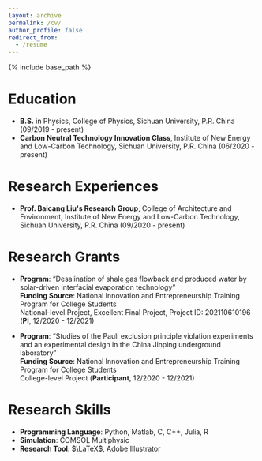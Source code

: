 ```yaml
---
layout: archive
permalink: /cv/
author_profile: false
redirect_from:
  - /resume
---
```


{% include base_path %}

Education
======
- **B.S.** in Physics, College of Physics, Sichuan University, P.R. China (09/2019 - present)
- **Carbon Neutral Technology Innovation Class**, Institute of New Energy and Low-Carbon Technology, Sichuan University, P.R. China (06/2020 - present)

# Research Experiences

- **Prof. Baicang Liu's Research Group**, College of Architecture and Environment, Institute of New Energy and Low-Carbon Technology, Sichuan University, P.R. China (09/2020 - present)


# Research Grants

- **Program**: “Desalination of shale gas flowback and produced water by solar-driven interfacial evaporation technology”<br />
**Funding Source**: National Innovation and Entrepreneurship Training Program for College Students<br />
National-level Project, Excellent Final Project, Project ID: 202110610196 (**PI**, 12/2020 - 12/2021)

- **Program**: “Studies of the Pauli exclusion principle violation experiments and an experimental design in the China Jinping underground laboratory”<br />
**Funding Source**: National Innovation and Entrepreneurship Training Program for College Students<br />
College-level Project (**Participant**, 12/2020 - 12/2021)

# Research Skills
- **Programming Language**: Python, Matlab, C, C++, Julia, R
- **Simulation**: COMSOL Multiphysic
- **Research Tool**: $\LaTeX$, Adobe Illustrator

